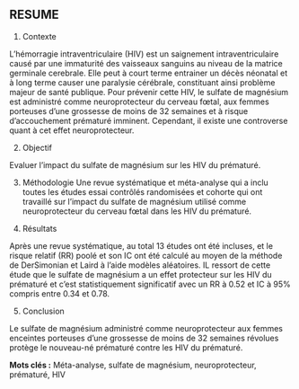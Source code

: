 ## RESUME

 
1. Contexte

L’hémorragie intraventriculaire (HIV) est un saignement intraventriculaire causé par une immaturité des vaisseaux sanguins au niveau de la matrice germinale cerebrale. 
Elle peut à court terme entrainer un décès néonatal et à long terme causer une paralysie cérébrale, constituant ainsi problème majeur de santé publique. 
Pour prévenir cette HIV, le sulfate de magnésium est administré comme neuroprotecteur du cerveau fœtal, aux femmes porteuses d’une grossesse de moins de 32 semaines 
et à risque d’accouchement prématuré imminent.
Cependant, il existe une controverse quant à cet effet neuroprotecteur.

2. Objectif 

Evaluer l’impact du sulfate de magnésium sur les HIV du prématuré.

3. Méthodologie
Une revue systématique et méta-analyse qui a inclu toutes les études essai contrôlés randomisées et cohorte qui ont travaillé sur l’impact du sulfate de magnésium utilisé 
comme neuroprotecteur du cerveau fœtal dans les HIV du prématuré.

4. Résultats

Après une revue systématique, au total 13 études ont été incluses, et le risque relatif (RR) poolé et
son IC ont été calculé au moyen de la méthode de DerSimonian et Laird à l’aide modèles aléatoires. 
IL ressort de cette étude que le sulfate de magnésium a un effet protecteur sur les HIV du prématuré et 
c’est statistiquement significatif avec un RR à 0.52 et IC à 95% compris entre 0.34 et 0.78.

5. Conclusion

 Le sulfate de magnésium administré comme neuroprotecteur aux femmes enceintes porteuses d’une grossesse de moins de 32 semaines 
 révolues protège le nouveau-né prématuré contre les HIV du prématuré.

**Mots clés :** Méta-analyse, sulfate de magnésium, neuroprotecteur, prématuré, HIV
